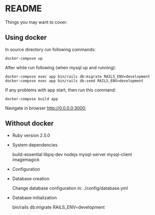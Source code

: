 # README

Things you may want to cover:

## Using docker
In source directory run following commands:

    docker-compose up

After while run following (when mysql up and running):

    docker-compose exec app bin/rails db:migrate RAILS_ENV=development
    docker-compose exec app bin/rails db:seed RAILS_ENV=development

If any problems with app start, then run this command:

    docker-compose build app    
    
Navigate in browser http://0.0.0.0:3000;

## Without docker
* Ruby version 2.5.0
* System dependencies
    
    build-essential libpq-dev nodejs mysql-server mysql-client imagemagick
   
* Configuration

* Database creation

    Change database configuration in: ./config/database.yml
* Database initialization
    
    bin/rails db:migrate RAILS_ENV=development
